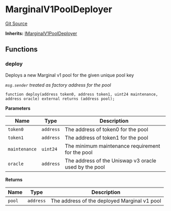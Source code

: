 # MarginalV1PoolDeployer
[Git Source](https://github.com/MarginalProtocol/v1-core/blob/692b49fa7fdd08211d0090e7004215e23af735d5/contracts/MarginalV1PoolDeployer.sol)

**Inherits:**
[IMarginalV1PoolDeployer](/contracts/interfaces/IMarginalV1PoolDeployer.sol/interface.IMarginalV1PoolDeployer.md)


## Functions
### deploy

Deploys a new Marginal v1 pool for the given unique pool key

*`msg.sender` treated as factory address for the pool*


```solidity
function deploy(address token0, address token1, uint24 maintenance, address oracle) external returns (address pool);
```
**Parameters**

|Name|Type|Description|
|----|----|-----------|
|`token0`|`address`|The address of token0 for the pool|
|`token1`|`address`|The address of token1 for the pool|
|`maintenance`|`uint24`|The minimum maintenance requirement for the pool|
|`oracle`|`address`|The address of the Uniswap v3 oracle used by the pool|

**Returns**

|Name|Type|Description|
|----|----|-----------|
|`pool`|`address`|The address of the deployed Marginal v1 pool|


